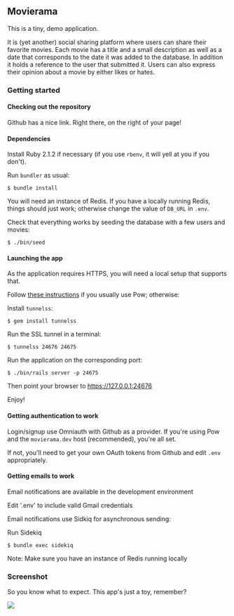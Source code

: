 ## Movierama

This is a tiny, demo application.

It is (yet another) social sharing platform where users can share their favorite
movies. Each movie has a title and a small description as well as a date that
corresponds to the date it was added to the database. In addition it holds a
reference to the user that submitted it. Users can also express their opinion
about a movie by either likes or hates.

### Getting started

#### Checking out the repository

Github has a nice link. Right there, on the right of your page!


#### Dependencies

Install Ruby 2.1.2 if necessary (if you use `rbenv`, it will yell at you if you
don't).

Run `bundler` as usual:

    $ bundle install

You will need an instance of Redis.  If you have a locally running Redis, things
should just work; otherwise change the value of `DB_URL` in `.env`.

Check that everything works by seeding the database with a few users and movies:

    $ ./bin/seed


#### Launching the app

As the application requires HTTPS, you will need a local setup that supports
that.

Follow [these instructions](http://dec0de.me/2014/10/pow-ssl/) if you usually
use Pow; otherwise:

Install `tunnelss`:

    $ gem install tunnelss

Run the SSL tunnel in a terminal:

    $ tunnelss 24676 24675

Run the application on the corresponding port:

    $ ./bin/rails server -p 24675

Then point your browser to https://127.0.0.1:24676

Enjoy!


#### Getting authentication to work

Login/signup use Omniauth with Github as a provider. If you're using Pow and the
`movierama.dev` host (recommended), you're all set.

If not, you'll need to get your own OAuth tokens from Github and edit
`.env` appropriately.


#### Getting emails to work
Email notifications are available in the development environment

Edit '.env' to include valid Gmail credentials

Email notifications use Sidkiq for asynchronous sending:

Run Sidekiq

    $ bundle exec sidekiq

Note: Make sure you have an instance of Redis running locally


### Screenshot

So you know what to expect. This app's just a toy, remember?

![](https://dl.dropboxusercontent.com/spa/cbazgcyvth7jydp/-4eusn-o.png)
